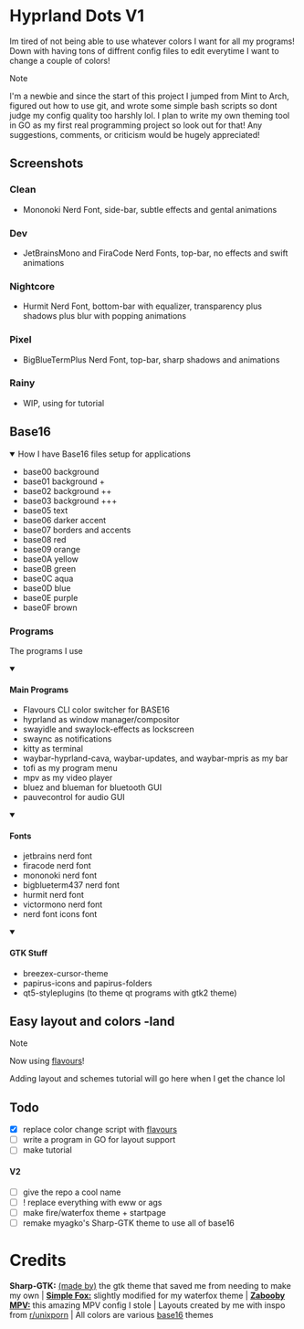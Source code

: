 # Hyprland Dots V1
Im tired of not being able to use whatever colors I want for all my programs! Down with having tons of diffrent config files to edit everytime I want to change a couple of colors!
> [!NOTE]  
> I'm a newbie and since the start of this project I jumped from Mint to Arch, figured out how to use git, and wrote some simple bash scripts so dont judge my config quality too harshly lol. I plan to write my own theming tool in GO as my first real programming project so look out for that! Any suggestions, comments, or criticism would be hugely appreciated!
> 

## Screenshots
### Clean
- Mononoki Nerd Font, side-bar, subtle effects and gental animations

### Dev
- JetBrainsMono and FiraCode Nerd Fonts, top-bar, no effects and swift animations

### Nightcore
- Hurmit Nerd Font, bottom-bar with equalizer, transparency plus shadows plus blur with popping animations 

### Pixel
- BigBlueTermPlus Nerd Font, top-bar, sharp shadows and animations

### Rainy
- WIP, using for tutorial


## Base16
<details open> 
  <summary>How I have Base16 files setup for applications</summary>

  - base00  background
  - base01  background +
  - base02  background ++
  - base03  background +++
  - base05  text
  - base06  darker accent
  - base07  borders and accents
  - base08  red
  - base09  orange
  - base0A  yellow
  - base0B  green
  - base0C  aqua
  - base0D  blue
  - base0E  purple
  - base0F  brown
</details>

### Programs
The programs I use 
<details open> 
  <summary><h4>Main Programs</h4></summary>
  
  - Flavours CLI color switcher for BASE16
  - hyprland as window manager/compositor
  - swayidle and swaylock-effects as lockscreen
  - swaync as notifications
  - kitty as terminal
  - waybar-hyprland-cava, waybar-updates, and waybar-mpris as my bar
  - tofi as my program menu
  - mpv as my video player
  - bluez and blueman for bluetooth GUI
  - pauvecontrol for audio GUI
</details>

<details open> 
  <summary><h4>Fonts</h4></summary>
  
  - jetbrains nerd font
  - firacode nerd font
  - mononoki nerd font
  - bigblueterm437 nerd font
  - hurmit nerd font
  - victormono nerd font
  - nerd font icons font
</details>

<details open> 
  <summary><h4>GTK Stuff</h4></summary>
  
  - breezex-cursor-theme
  - papirus-icons and papirus-folders
  - qt5-styleplugins (to theme qt programs with gtk2 theme)
</details>

## Easy layout and colors -land
> [!NOTE]  
> Now using [flavours](https://github.com/misterio77/flavours)!
> 
Adding layout and schemes tutorial will go here when I get the chance lol

## Todo
- [X] replace color change script with [flavours](https://github.com/misterio77/flavours)
- [ ] write a program in GO for layout support
- [ ] make tutorial

#### V2
- [ ] give the repo a cool name
- [ ] ! replace everything with eww or ags
- [ ] make fire/waterfox theme + startpage
- [ ] remake myagko's Sharp-GTK theme to use all of base16

# Credits
**Sharp-GTK:** [(made by)](https://github.com/myagko) the gtk theme that saved me from needing to make my own | [**Simple Fox:**](https://github.com/migueravila/SimpleFox) slightly modified for my waterfox theme | [**Zabooby
 MPV:**](https://github.com/Zabooby/mpv-config) this amazing MPV config I stole | Layouts created by me with inspo from [r/unixporn](https://www.reddit.com/r/unixporn/) | All colors are various [base16](https://github.com/chriskempson/base16-schemes-source) themes
